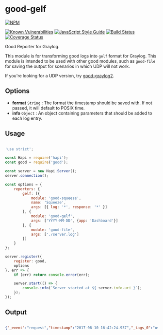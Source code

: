 # good-gelf

[![NPM](https://nodei.co/npm/good-gelf.png?compact=true)](https://nodei.co/npm/good-gelf/)

[![Known Vulnerabilities](https://snyk.io/test/github/jessie-codes}/good-gelf/badge.svg)](https://snyk.io/test/github/jessie-codes}/good-gelf)
[![JavaScript Style Guide](https://img.shields.io/badge/code_style-standard-brightgreen.svg)](https://standardjs.com)
[![Build Status](https://travis-ci.org/jessie-codes/good-gelf.svg?branch=master)](https://travis-ci.org/jessie-codes/good-gelf)
[![Coverage Status](https://coveralls.io/repos/github/jessie-codes/good-gelf/badge.svg?branch=master)](https://coveralls.io/github/jessie-codes/good-gelf?branch=master)

Good Reporter for Graylog.

This module is for transforming good logs into `gelf` format for Graylog. This module is intended to be used with other good modules, such as `good-file` for saving the output for scenarios in which UDP will not work.

If you're looking for a UDP version, try [good-graylog2](https://www.npmjs.com/package/good-graylog2).

## Options

+ **format** `String` : The format the timestamp should be saved with. If not passed, it will default to POSIX time.
+ **info** `Object` : An object containing parameters that should be added to each log entry.

## Usage

```javascript

'use strict';

const Hapi = require('hapi');
const good = require('good');

const server = new Hapi.Server();
server.connection();

const options = {
    reporters: {
        gelf: [{
            module: 'good-squeeze',
            name: 'Squeeze',
            args: [{ log: '*', response: '*' }]
        }, {
            module: 'good-gelf',
			args: ['YYYY-MM-DD', {app: 'Dashboard'}]
        }, {
            module: 'good-file',
            args: ['./server.log']
        }]
    }
};

server.register({
    register: good,
    options
}, err => {
    if (err) return console.error(err);

    server.start(() => {
        console.info(`Server started at ${ server.info.uri }`);
    });
});

```

## Output

```json

{"_event":"request","timestamp":"2017-08-10 16:42:24.957","_tags_0":"user","_tags_1":"info","_data":"you made a default log","_pid":64291,"version":"1.1","host":"hostname","message":"Log event for tags: [\"user\",\"info\"]","short_message":"Log event for tags: [\"user\",\"info\"]"}

```
